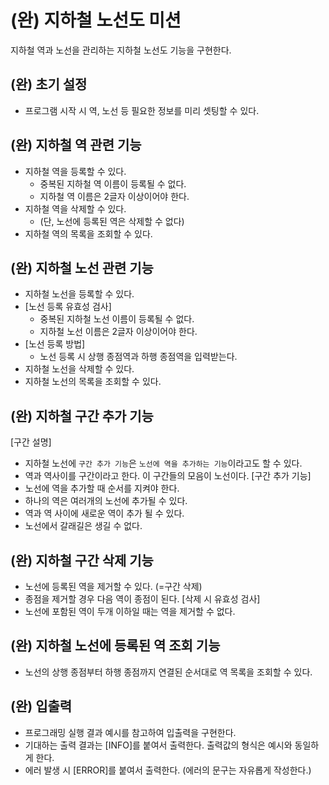 # (완) 지하철 노선도 미션
지하철 역과 노선을 관리하는 지하철 노선도 기능을 구현한다.

## (완) 초기 설정
- 프로그램 시작 시 역, 노선 등 필요한 정보를 미리 셋팅할 수 있다.

## (완) 지하철 역 관련 기능
- 지하철 역을 등록할 수 있다.
  - 중복된 지하철 역 이름이 등록될 수 없다.
  - 지하철 역 이름은 2글자 이상이어야 한다.
- 지하철 역을 삭제할 수 있다.
  - (단, 노선에 등록된 역은 삭제할 수 없다)
- 지하철 역의 목록을 조회할 수 있다.

## (완) 지하철 노선 관련 기능
- 지하철 노선을 등록할 수 있다.
- [노선 등록 유효성 검사]
  - 중복된 지하철 노선 이름이 등록될 수 없다.
  - 지하철 노선 이름은 2글자 이상이어야 한다.
- [노선 등록 방법]
  - 노선 등록 시 상행 종점역과 하행 종점역을 입력받는다.
- 지하철 노선을 삭제할 수 있다.
- 지하철 노선의 목록을 조회할 수 있다.

## (완) 지하철 구간 추가 기능
[구간 설명]
- 지하철 노선에 `구간 추가 기능`은 `노선에 역을 추가하는 기능`이라고도 할 수 있다.
- 역과 역사이를 구간이라고 한다. 이 구간들의 모음이 노선이다.
[구간 추가 기능]
- 노선에 역을 추가할 때 순서를 지켜야 한다.
- 하나의 역은 여러개의 노선에 추가될 수 있다.
- 역과 역 사이에 새로운 역이 추가 될 수 있다.
- 노선에서 갈래길은 생길 수 없다.

## (완) 지하철 구간 삭제 기능
- 노선에 등록된 역을 제거할 수 있다. (=구간 삭제)
- 종점을 제거할 경우 다음 역이 종점이 된다.
[삭제 시 유효성 검사]
- 노선에 포함된 역이 두개 이하일 때는 역을 제거할 수 없다.

## (완) 지하철 노선에 등록된 역 조회 기능
- 노선의 상행 종점부터 하행 종점까지 연결된 순서대로 역 목록을 조회할 수 있다.

## (완) 입출력
- 프로그래밍 실행 결과 예시를 참고하여 입출력을 구현한다.
- 기대하는 출력 결과는 [INFO]를 붙여서 출력한다. 출력값의 형식은 예시와 동일하게 한다.
- 에러 발생 시 [ERROR]를 붙여서 출력한다. (에러의 문구는 자유롭게 작성한다.)

